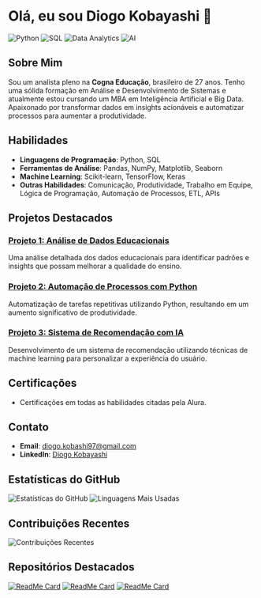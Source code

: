 # Olá, eu sou Diogo Kobayashi 👋

![Python](https://img.shields.io/badge/Python-3776AB?style=for-the-badge&logo=python&logoColor=white)
![SQL](https://img.shields.io/badge/SQL-4479A1?style=for-the-badge&logo=postgresql&logoColor=white)
![Data Analytics](https://img.shields.io/badge/Data%20Analytics-FF6F00?style=for-the-badge&logo=tableau&logoColor=white)
![AI](https://img.shields.io/badge/AI-00A896?style=for-the-badge&logo=tensorflow&logoColor=white)

## Sobre Mim
Sou um analista pleno na **Cogna Educação**, brasileiro de 27 anos. Tenho uma sólida formação em Análise e Desenvolvimento de Sistemas e atualmente estou cursando um MBA em Inteligência Artificial e Big Data. Apaixonado por transformar dados em insights acionáveis e automatizar processos para aumentar a produtividade.

## Habilidades
- **Linguagens de Programação**: Python, SQL
- **Ferramentas de Análise**: Pandas, NumPy, Matplotlib, Seaborn
- **Machine Learning**: Scikit-learn, TensorFlow, Keras
- **Outras Habilidades**: Comunicação, Produtividade, Trabalho em Equipe, Lógica de Programação, Automação de Processos, ETL, APIs

## Projetos Destacados
### [Projeto 1: Análise de Dados Educacionais](https://github.com/diogo-kobayashi/projeto1)
Uma análise detalhada dos dados educacionais para identificar padrões e insights que possam melhorar a qualidade do ensino.

### [Projeto 2: Automação de Processos com Python](https://github.com/diogo-kobayashi/projeto2)
Automatização de tarefas repetitivas utilizando Python, resultando em um aumento significativo de produtividade.

### [Projeto 3: Sistema de Recomendação com IA](https://github.com/diogo-kobayashi/projeto3)
Desenvolvimento de um sistema de recomendação utilizando técnicas de machine learning para personalizar a experiência do usuário.

## Certificações
- Certificações em todas as habilidades citadas pela Alura.

## Contato
- **Email**: [diogo.kobashi97@gmail.com](mailto:diogo.kobashi97@gmail.com)
- **LinkedIn**: [Diogo Kobayashi](https://www.linkedin.com/in/diogo-kobayashi-a9a255189/)

## Estatísticas do GitHub
![Estatísticas do GitHub](https://github-readme-stats.vercel.app/api?username=diogo-kobayashi&show_icons=true&theme=radical)
![Linguagens Mais Usadas](https://github-readme-stats.vercel.app/api/top-langs/?username=diogo-kobayashi&layout=compact&theme=radical)

## Contribuições Recentes
![Contribuições Recentes](https://activity-graph.herokuapp.com/graph?username=diogo-kobayashi&theme=react-dark&hide_border=true&area=true)

## Repositórios Destacados
[![ReadMe Card](https://github-readme-stats.vercel.app/api/pin/?username=diogo-kobayashi&repo=projeto1&theme=radical)](https://github.com/diogo-kobayashi/projeto1)
[![ReadMe Card](https://github-readme-stats.vercel.app/api/pin/?username=diogo-kobayashi&repo=projeto2&theme=radical)](https://github.com/diogo-kobayashi/projeto2)
[![ReadMe Card](https://github-readme-stats.vercel.app/api/pin/?username=diogo-kobayashi&repo=projeto3&theme=radical)](https://github.com/diogo-kobayashi/projeto3)

